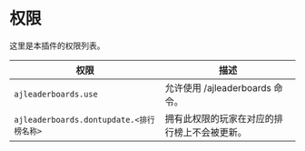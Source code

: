 # 权限

这里是本插件的权限列表。

|权限|描述|
|---|---|
|`ajleaderboards.use`|允许使用 /ajleaderboards 命令。|
|`ajleaderboards.dontupdate.<排行榜名称>`|拥有此权限的玩家在对应的排行榜上不会被更新。|